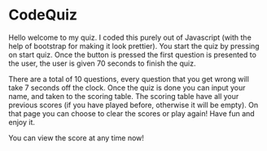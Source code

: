 # CodeQuiz

Hello welcome to my quiz. I coded this purely out of Javascript (with the help of bootstrap for making it look prettier). You start the quiz by pressing on start quiz. Once the button is pressed the first question is presented to the user, the user is given 70 seconds to finish the quiz.

There are a total of 10 questions, every question that you get wrong will take 7 seconds off the clock. Once the quiz is done you can input your name, and taken to the scoring table. The scoring table have all your previous scores (if you have played before, otherwise it will be empty). On that page you can choose to clear the scores or play again! Have fun and enjoy it.

You can view the score at any time now! 
